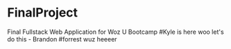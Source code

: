 # FinalProject
Final Fullstack Web Application for Woz U Bootcamp
#Kyle is here
woo let's do this - Brandon
#forrest wuz heeeer
